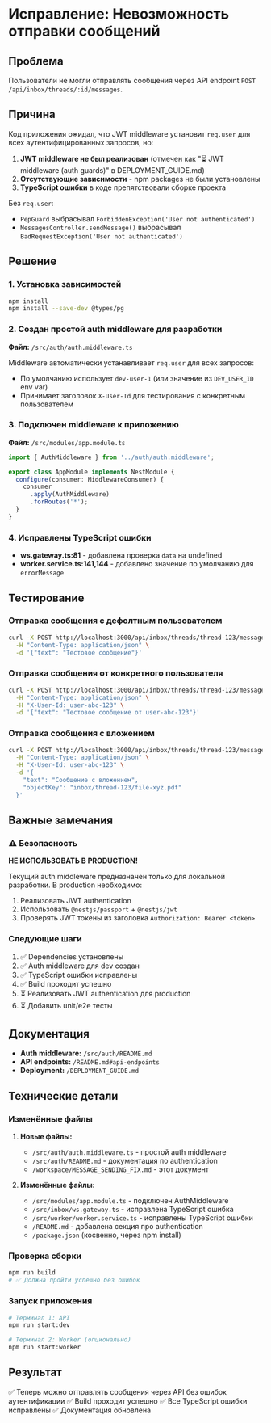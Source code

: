 # Исправление: Невозможность отправки сообщений

## Проблема

Пользователи не могли отправлять сообщения через API endpoint `POST /api/inbox/threads/:id/messages`.

## Причина

Код приложения ожидал, что JWT middleware установит `req.user` для всех аутентифицированных запросов, но:

1. **JWT middleware не был реализован** (отмечен как "⏳ JWT middleware (auth guards)" в DEPLOYMENT_GUIDE.md)
2. **Отсутствующие зависимости** - npm packages не были установлены
3. **TypeScript ошибки** в коде препятствовали сборке проекта

Без `req.user`:
- `PepGuard` выбрасывал `ForbiddenException('User not authenticated')`
- `MessagesController.sendMessage()` выбрасывал `BadRequestException('User not authenticated')`

## Решение

### 1. Установка зависимостей
```bash
npm install
npm install --save-dev @types/pg
```

### 2. Создан простой auth middleware для разработки

**Файл:** `/src/auth/auth.middleware.ts`

Middleware автоматически устанавливает `req.user` для всех запросов:
- По умолчанию использует `dev-user-1` (или значение из `DEV_USER_ID` env var)
- Принимает заголовок `X-User-Id` для тестирования с конкретным пользователем

### 3. Подключен middleware к приложению

**Файл:** `/src/modules/app.module.ts`

```typescript
import { AuthMiddleware } from '../auth/auth.middleware';

export class AppModule implements NestModule {
  configure(consumer: MiddlewareConsumer) {
    consumer
      .apply(AuthMiddleware)
      .forRoutes('*');
  }
}
```

### 4. Исправлены TypeScript ошибки

- **ws.gateway.ts:81** - добавлена проверка `data` на undefined
- **worker.service.ts:141,144** - добавлено значение по умолчанию для `errorMessage`

## Тестирование

### Отправка сообщения с дефолтным пользователем

```bash
curl -X POST http://localhost:3000/api/inbox/threads/thread-123/messages \
  -H "Content-Type: application/json" \
  -d '{"text": "Тестовое сообщение"}'
```

### Отправка сообщения от конкретного пользователя

```bash
curl -X POST http://localhost:3000/api/inbox/threads/thread-123/messages \
  -H "Content-Type: application/json" \
  -H "X-User-Id: user-abc-123" \
  -d '{"text": "Тестовое сообщение от user-abc-123"}'
```

### Отправка сообщения с вложением

```bash
curl -X POST http://localhost:3000/api/inbox/threads/thread-123/messages \
  -H "Content-Type: application/json" \
  -H "X-User-Id: user-abc-123" \
  -d '{
    "text": "Сообщение с вложением",
    "objectKey": "inbox/thread-123/file-xyz.pdf"
  }'
```

## Важные замечания

### ⚠️ Безопасность

**НЕ ИСПОЛЬЗОВАТЬ В PRODUCTION!**

Текущий auth middleware предназначен только для локальной разработки. В production необходимо:

1. Реализовать JWT authentication
2. Использовать `@nestjs/passport` + `@nestjs/jwt`
3. Проверять JWT токены из заголовка `Authorization: Bearer <token>`

### Следующие шаги

1. ✅ Dependencies установлены
2. ✅ Auth middleware для dev создан
3. ✅ TypeScript ошибки исправлены
4. ✅ Build проходит успешно
5. ⏳ Реализовать JWT authentication для production
6. ⏳ Добавить unit/e2e тесты

## Документация

- **Auth middleware:** `/src/auth/README.md`
- **API endpoints:** `/README.md#api-endpoints`
- **Deployment:** `/DEPLOYMENT_GUIDE.md`

## Технические детали

### Изменённые файлы

1. **Новые файлы:**
   - `/src/auth/auth.middleware.ts` - простой auth middleware
   - `/src/auth/README.md` - документация по authentication
   - `/workspace/MESSAGE_SENDING_FIX.md` - этот документ

2. **Изменённые файлы:**
   - `/src/modules/app.module.ts` - подключен AuthMiddleware
   - `/src/inbox/ws.gateway.ts` - исправлена TypeScript ошибка
   - `/src/worker/worker.service.ts` - исправлены TypeScript ошибки
   - `/README.md` - добавлена секция про authentication
   - `/package.json` (косвенно, через npm install)

### Проверка сборки

```bash
npm run build
# ✅ Должна пройти успешно без ошибок
```

### Запуск приложения

```bash
# Терминал 1: API
npm run start:dev

# Терминал 2: Worker (опционально)
npm run start:worker
```

## Результат

✅ Теперь можно отправлять сообщения через API без ошибок аутентификации
✅ Build проходит успешно
✅ Все TypeScript ошибки исправлены
✅ Документация обновлена
